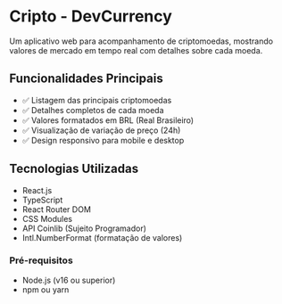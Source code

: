 # Cripto - DevCurrency

Um aplicativo web para acompanhamento de criptomoedas, mostrando valores de mercado em tempo real com detalhes sobre cada moeda.

## Funcionalidades Principais

- ✅ Listagem das principais criptomoedas
- ✅ Detalhes completos de cada moeda
- ✅ Valores formatados em BRL (Real Brasileiro)
- ✅ Visualização de variação de preço (24h)
- ✅ Design responsivo para mobile e desktop

## Tecnologias Utilizadas

- React.js
- TypeScript
- React Router DOM
- CSS Modules
- API Coinlib (Sujeito Programador)
- Intl.NumberFormat (formatação de valores)

### Pré-requisitos
- Node.js (v16 ou superior)
- npm ou yarn
